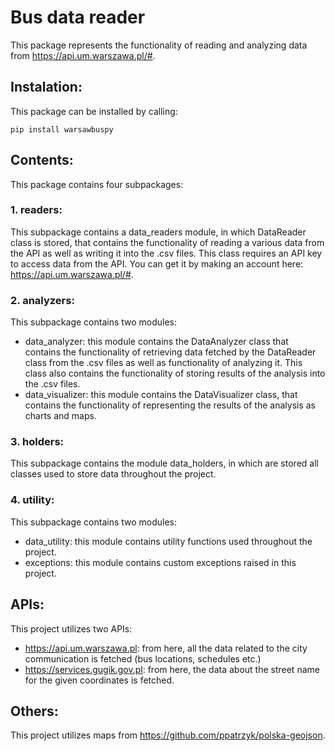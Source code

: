 # Bus data reader

This package represents the functionality of reading and analyzing data from https://api.um.warszawa.pl/#.

## Instalation:
This package can be installed by calling:
```
pip install warsawbuspy
```

## Contents:
This package contains four subpackages:
### 1. readers:
This subpackage contains a data_readers module, in which DataReader class is stored, that contains the functionality of
reading a various data from the API as well as writing it into the .csv files. This class requires an API key to access data from the API. 
You can get it by making an account here: https://api.um.warszawa.pl/#.

### 2. analyzers:
This subpackage contains two modules:
- data_analyzer: this module contains the DataAnalyzer class that contains the functionality of retrieving
    data fetched by the DataReader class from the .csv files as well as functionality of analyzing it. This class
    also contains the functionality of storing results of the analysis into the .csv files.
- data_visualizer: this module contains the DataVisualizer class, that contains the functionality of 
    representing the results of the analysis as charts and maps.

### 3. holders:
This subpackage contains the module data_holders, in which are stored all classes used to store data 
throughout the project.

### 4. utility:
This subpackage contains two modules:
- data_utility: this module contains utility functions used throughout the project.
- exceptions: this module contains custom exceptions raised in this project.

## APIs:
This project utilizes two APIs:
- https://api.um.warszawa.pl: from here, all the data related to the city communication is fetched (bus locations,
  schedules etc.)
- https://services.gugik.gov.pl: from here, the data about the street name for the given coordinates is fetched.

## Others:
This project utilizes maps from https://github.com/ppatrzyk/polska-geojson.
